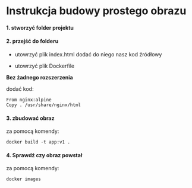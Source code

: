# Instrukcja budowy prostego obrazu

#### 1. stworzyć folder projektu

#### 2. przejść do folderu

- utowrzyć plik index.html 
dodać do niego nasz kod źródłowy

- utowrzyć plik Dockerfile

**Bez żadnego rozszerzenia**

dodać kod: 
```
From nginx:alpine
Copy . /usr/share/nginx/html
```
#### 3. zbudować obraz

za pomocą komendy:

```
docker build -t app:v1 . 
```


#### 4. Sprawdź czy obraz powstał

za pomocą komendy:

```
docker images

```
